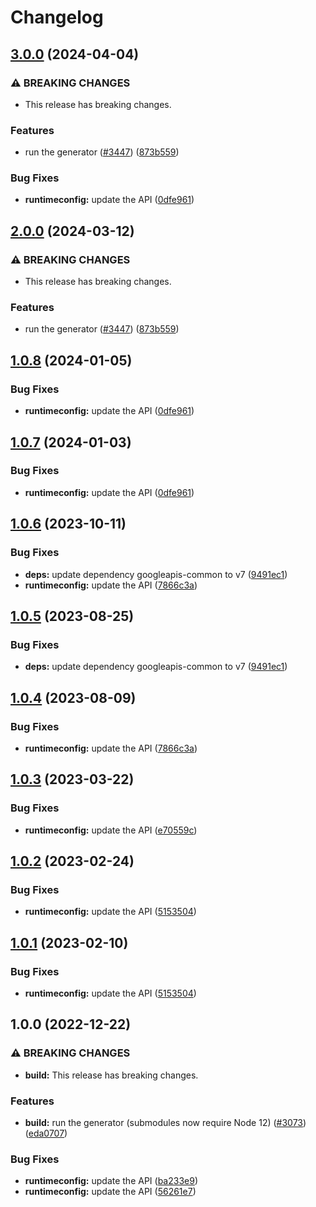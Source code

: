 # Changelog

## [3.0.0](https://github.com/googleapis/google-api-nodejs-client/compare/runtimeconfig-v2.0.0...runtimeconfig-v3.0.0) (2024-04-04)


### ⚠ BREAKING CHANGES

* This release has breaking changes.

### Features

* run the generator ([#3447](https://github.com/googleapis/google-api-nodejs-client/issues/3447)) ([873b559](https://github.com/googleapis/google-api-nodejs-client/commit/873b55950bcf04db37f08e8a62caa6e4a9b9c487))


### Bug Fixes

* **runtimeconfig:** update the API ([0dfe961](https://github.com/googleapis/google-api-nodejs-client/commit/0dfe9610eb577576fd5a14aa676b449a13c8f4bc))

## [2.0.0](https://github.com/googleapis/google-api-nodejs-client/compare/runtimeconfig-v1.0.8...runtimeconfig-v2.0.0) (2024-03-12)


### ⚠ BREAKING CHANGES

* This release has breaking changes.

### Features

* run the generator ([#3447](https://github.com/googleapis/google-api-nodejs-client/issues/3447)) ([873b559](https://github.com/googleapis/google-api-nodejs-client/commit/873b55950bcf04db37f08e8a62caa6e4a9b9c487))

## [1.0.8](https://github.com/googleapis/google-api-nodejs-client/compare/runtimeconfig-v1.0.7...runtimeconfig-v1.0.8) (2024-01-05)


### Bug Fixes

* **runtimeconfig:** update the API ([0dfe961](https://github.com/googleapis/google-api-nodejs-client/commit/0dfe9610eb577576fd5a14aa676b449a13c8f4bc))

## [1.0.7](https://github.com/googleapis/google-api-nodejs-client/compare/runtimeconfig-v1.0.6...runtimeconfig-v1.0.7) (2024-01-03)


### Bug Fixes

* **runtimeconfig:** update the API ([0dfe961](https://github.com/googleapis/google-api-nodejs-client/commit/0dfe9610eb577576fd5a14aa676b449a13c8f4bc))

## [1.0.6](https://github.com/googleapis/google-api-nodejs-client/compare/runtimeconfig-v1.0.5...runtimeconfig-v1.0.6) (2023-10-11)


### Bug Fixes

* **deps:** update dependency googleapis-common to v7 ([9491ec1](https://github.com/googleapis/google-api-nodejs-client/commit/9491ec1cdc3c413e7d73edcfcd59cf5c28a7c855))
* **runtimeconfig:** update the API ([7866c3a](https://github.com/googleapis/google-api-nodejs-client/commit/7866c3a9b9cd5992300e73f20f454ea5ab386934))

## [1.0.5](https://github.com/googleapis/google-api-nodejs-client/compare/runtimeconfig-v1.0.4...runtimeconfig-v1.0.5) (2023-08-25)


### Bug Fixes

* **deps:** update dependency googleapis-common to v7 ([9491ec1](https://github.com/googleapis/google-api-nodejs-client/commit/9491ec1cdc3c413e7d73edcfcd59cf5c28a7c855))

## [1.0.4](https://github.com/googleapis/google-api-nodejs-client/compare/runtimeconfig-v1.0.3...runtimeconfig-v1.0.4) (2023-08-09)


### Bug Fixes

* **runtimeconfig:** update the API ([7866c3a](https://github.com/googleapis/google-api-nodejs-client/commit/7866c3a9b9cd5992300e73f20f454ea5ab386934))

## [1.0.3](https://github.com/googleapis/google-api-nodejs-client/compare/runtimeconfig-v1.0.2...runtimeconfig-v1.0.3) (2023-03-22)


### Bug Fixes

* **runtimeconfig:** update the API ([e70559c](https://github.com/googleapis/google-api-nodejs-client/commit/e70559c0a189b243300ce33db6dd95ded10c30f2))

## [1.0.2](https://github.com/googleapis/google-api-nodejs-client/compare/runtimeconfig-v1.0.1...runtimeconfig-v1.0.2) (2023-02-24)


### Bug Fixes

* **runtimeconfig:** update the API ([5153504](https://github.com/googleapis/google-api-nodejs-client/commit/51535042adef603221bb831e3ec5a0e4e626fead))

## [1.0.1](https://github.com/googleapis/google-api-nodejs-client/compare/runtimeconfig-v1.0.0...runtimeconfig-v1.0.1) (2023-02-10)


### Bug Fixes

* **runtimeconfig:** update the API ([5153504](https://github.com/googleapis/google-api-nodejs-client/commit/51535042adef603221bb831e3ec5a0e4e626fead))

## 1.0.0 (2022-12-22)


### ⚠ BREAKING CHANGES

* **build:** This release has breaking changes.

### Features

* **build:** run the generator (submodules now require Node 12) ([#3073](https://github.com/googleapis/google-api-nodejs-client/issues/3073)) ([eda0707](https://github.com/googleapis/google-api-nodejs-client/commit/eda07079dadab46a80b6f9ede618f4f43030169e))


### Bug Fixes

* **runtimeconfig:** update the API ([ba233e9](https://github.com/googleapis/google-api-nodejs-client/commit/ba233e954f7c9f555ccd961739a6471a6f00c7a5))
* **runtimeconfig:** update the API ([56261e7](https://github.com/googleapis/google-api-nodejs-client/commit/56261e7d689a0cbf775ee7b858493d76f4771f9c))
